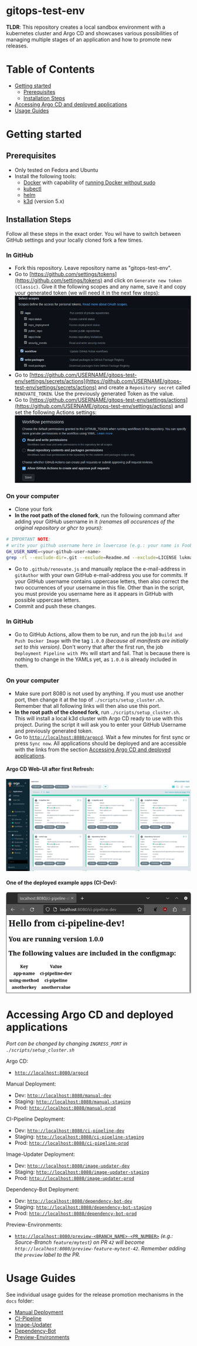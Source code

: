 gitops-test-env
=========

**TLDR**: This repository creates a local sandbox environment with a kubernetes cluster and Argo CD and showcases various possibilities of managing multiple stages of an application and how to promote new releases.

Table of Contents
=================

* [Getting started](#getting-started)
  * [Prerequisites](#prerequisites)
  * [Installation Steps](#installation-steps)
* [Accessing Argo CD and deployed applications](#accessing-argo-cd-and-deployed-applications)
* [Usage Guides](#usage-guides)


# Getting started

## Prerequisites
* Only tested on Fedora and Ubuntu
* Install the following tools:
  * [Docker](https://docs.docker.com/engine/install/) with capability of [running Docker without sudo](https://docs.docker.com/engine/install/linux-postinstall/#manage-docker-as-a-non-root-user)
  * [kubectl](https://kubernetes.io/docs/tasks/tools/install-kubectl-linux/#install-kubectl-on-linux)
  * [helm](https://helm.sh/docs/intro/install/)
  * [k3d](https://k3d.io/v5.4.8/#installation) (version 5.x)

## Installation Steps
Follow all these steps in the exact order. You wil have to switch between GitHub settings and your locally cloned
fork a few times.

### In GitHub
* Fork this repository. Leave repository name as "gitops-test-env".
* Go to [https://github.com/settings/tokens](https://github.com/settings/tokens) and click on `Generate new token (Classic)`. Give it the following scopes and any name, save it and copy your generated token (we will need it in the next few steps):
![gh_token_scopes.png](docs/pics/gh_token_scopes.png)
* Go to [https://github.com/USERNAME/gitops-test-env/settings/secrets/actions](https://github.com/USERNAME/gitops-test-env/settings/secrets/actions) and create a `Repository secret` called `RENOVATE_TOKEN`. Use the previously generated Token as the value.
* Go to [https://github.com/USERNAME/gitops-test-env/settings/actions](https://github.com/USERNAME/gitops-test-env/settings/actions) and set the following Actions settings:
![gh_actions_settings.png](docs/pics/gh_actions_settings.png)

### On your computer
* Clone your fork
* **In the root path of the cloned fork**, run the following command after adding your GitHub username in it _(renames all occurences of the original repository or ghcr to yours)_:
```bash
# IMPORTANT NOTE:
# write your github username here in lowercase (e.g.: your name is FooBar, then type in GH_USER_NAME=foobar)
GH_USER_NAME=<your-github-user-name>
grep -rl --exclude-dir=.git --exclude=Readme.md --exclude=LICENSE lukma99 . | xargs sed -i "s/lukma99/${GH_USER_NAME}/g"
```
* Go to `.github/renovate.js` and manually replace the e-mail-address in `gitAuthor` with your own GitHub e-mail-address you use for commits. If your GitHub username contains uppercase letters, then also correct the two occurrences of your username in this file. Other than in the script, you must provide you username here as it appears in GitHub with possible uppercase letters.
* Commit and push these changes.

### In GitHub
* Go to GitHub Actions, allow them to be run, and run the job `Build and Push Docker Image` with the tag `1.0.0` _(because all manifests are initially
  set to this version)_. Don't worry that after the first run, the job `Deployment Pipeline with PRs` will start and fail. That is because there is nothing to change in the YAMLs yet, as `1.0.0` is already included in them.

### On your computer
* Make sure port 8080 is not used by anything. If you must use another port, then change it at the top of `./scripts/setup_cluster.sh`. Remember that all following links will then also use this port.
* **In the root path of the cloned fork**, run `./scripts/setup_cluster.sh`. This will install a local k3d cluster with Argo CD ready to use with this project. During the script it will ask you to enter your GitHub Username and previously generated token.
* Go to [`http://localhost:8080/argocd`](http://localhost:8080/argocd). Wait a few minutes for first sync or press `Sync now`. All applications should be deployed and are accessible with the links from the section [Accessing Argo CD and deployed applications](#accessing-argo-cd-and-deployed-applications).

#### Argo CD Web-UI after first Refresh:
![argo-web-ui.png](docs/pics/argo-web-ui.png)
#### One of the deployed example apps (CI-Dev):
![example-app.png](docs/pics/example-app.png)

# Accessing Argo CD and deployed applications
_Port can be changed by changing `INGRESS_PORT` in `./scripts/setup_cluster.sh`_

Argo CD:
* [`http://localhost:8080/argocd`](http://localhost:8080/argocd)

Manual Deployment:
* Dev: [`http://localhost:8080/manual-dev`](http://localhost:8080/manual-dev)
* Staging: [`http://localhost:8080/manual-staging`](http://localhost:8080/manual-staging)
* Prod: [`http://localhost:8080/manual-prod`](http://localhost:8080/manual-prod)


CI-Pipeline Deployment:
* Dev: [`http://localhost:8080/ci-pipeline-dev`](http://localhost:8080/ci-pipeline-dev)
* Staging: [`http://localhost:8080/ci-pipeline-staging`](http://localhost:8080/ci-pipeline-staging)
* Prod: [`http://localhost:8080/ci-pipeline-prod`](http://localhost:8080/ci-pipeline-prod)


Image-Updater Deployment:
* Dev: [`http://localhost:8080/image-updater-dev`](http://localhost:8080/image-updater-dev)
* Staging: [`http://localhost:8080/image-updater-staging`](http://localhost:8080/image-updater-staging)
* Prod: [`http://localhost:8080/image-updater-prod`](http://localhost:8080/image-updater-prod)


Dependency-Bot Deployment:
* Dev: [`http://localhost:8080/dependency-bot-dev`](http://localhost:8080/dependency-bot-dev)
* Staging: [`http://localhost:8080/dependency-bot-staging`](http://localhost:8080/dependency-bot-staging)
* Prod: [`http://localhost:8080/dependency-bot-prod`](http://localhost:8080/dependency-bot-prod)


Preview-Environments:
* [`http://localhost:8080/preview-<BRANCH_NAME>-<PR_NUMBER>`](http://localhost:8080/preview-<BRANCH_NAME>-<PR_NUMBER>) 
_(e.g.: Source-Branch `feature/mytest`) on PR `42` will become `http://localhost:8080/preview-feature-mytest-42`.
Remember adding the `preview` label to the PR._


# Usage Guides
See individual usage guides for the release promotion mechanisms in the `docs` folder:
* [Manual Deployment](docs/01_manual.md)
* [CI-Pipeline](docs/02_ci-pipeline.md)
* [Image-Updater](docs/03_image-updater.md)
* [Dependency-Bot](docs/04_renovate-bot.md)
* [Preview-Environments](docs/05_preview-environments.md)
